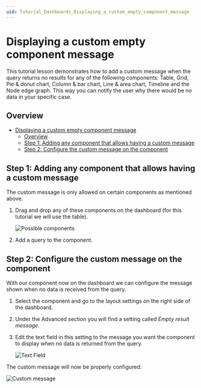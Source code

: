```yaml
---
uid: Tutorial_Dashboards_Displaying_a_custom_empty_component_message
---
```


# Displaying a custom empty component message

This tutorial lesson demonstrates how to add a custom message when the query returns no results for any of the following components: Table, Grid, Pie & donut chart, Column & bar chart, Line & area chart, Timeline and the Node edge graph. This way you can notify the user why there would be no data in your specific case.

## Overview

- [Displaying a custom empty component message](#displaying-a-custom-empty-component-message)
  - [Overview](#overview)
  - [Step 1: Adding any component that allows having a custom message](#step-1-adding-any-component-that-allows-having-a-custom-message)
  - [Step 2: Configure the custom message on the component](#step-2-configure-the-custom-message-on-the-component)

## Step 1: Adding any component that allows having a custom message

The custom message is only allowed on certain components as mentioned above.

1. Drag and drop any of these components on the dashboard (for this tutorial we will use the table).

    ![Possible components](~/tutorials/images/PossibleComponents.png)

1. Add a query to the component.

## Step 2: Configure the custom message on the component

With our component now on the dashboard we can configure the message shown when no data is received from the query.

1. Select the component and go to the layout settings on the right side of the dashboard.

1. Under the Advanced section you will find a setting called *Empty result message*.

1. Edit the text field in this setting to the message you want the component to display when no data is returned from the query.

    ![Text Field](~/tutorials/images/TextField.png)

The custom message will now be properly configured:

![Custom message](~/tutorials/images/CustomMessage.png)
